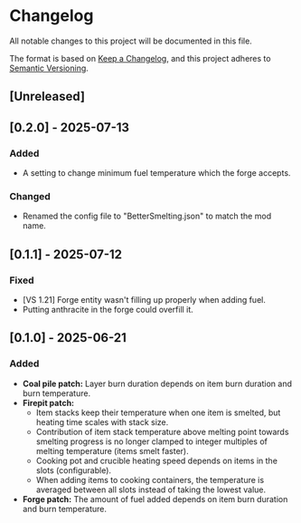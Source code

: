 # Changelog
All notable changes to this project will be documented in this file.

The format is based on [Keep a Changelog](https://keepachangelog.com/en/1.0.0/), and this project adheres to [Semantic Versioning](https://semver.org/spec/v2.0.0.html).

## [Unreleased]

## [0.2.0] - 2025-07-13
### Added
- A setting to change minimum fuel temperature which the forge accepts.
### Changed
- Renamed the config file to "BetterSmelting.json" to match the mod name.

## [0.1.1] - 2025-07-12
### Fixed
- [VS 1.21] Forge entity wasn't filling up properly when adding fuel.
- Putting anthracite in the forge could overfill it.

## [0.1.0] - 2025-06-21
### Added
- **Coal pile patch:** Layer burn duration depends on item burn duration and burn temperature.
- **Firepit patch:**
  - Item stacks keep their temperature when one item is smelted, but heating time scales with stack size.
  - Contribution of item stack temperature above melting point towards smelting progress is no longer clamped to integer multiples of melting temperature (items smelt faster).
  - Cooking pot and crucible heating speed depends on items in the slots (configurable).
  - When adding items to cooking containers, the temperature is averaged between all slots instead of taking the lowest value.
- **Forge patch:** The amount of fuel added depends on item burn duration and burn temperature.
